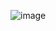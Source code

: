 ![image](https://github.com/carloseduardo004/Forca/assets/96192053/b92053d8-95c7-4cc3-a50f-708a40c7e9e2)
